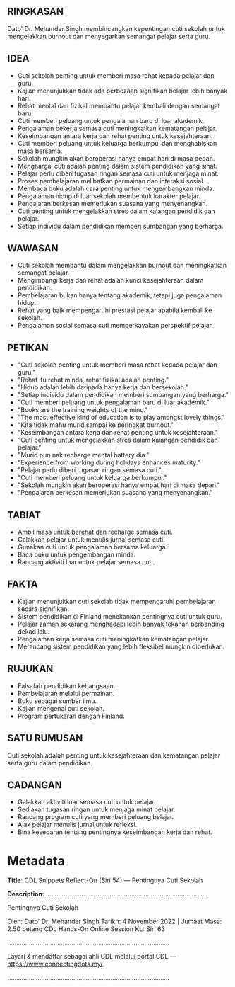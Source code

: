 ## RINGKASAN
Dato' Dr. Mehander Singh membincangkan kepentingan cuti sekolah untuk mengelakkan burnout dan menyegarkan semangat pelajar serta guru.

## IDEA
- Cuti sekolah penting untuk memberi masa rehat kepada pelajar dan guru.
- Kajian menunjukkan tidak ada perbezaan signifikan belajar lebih banyak hari.
- Rehat mental dan fizikal membantu pelajar kembali dengan semangat baru.
- Cuti memberi peluang untuk pengalaman baru di luar akademik.
- Pengalaman bekerja semasa cuti meningkatkan kematangan pelajar.
- Keseimbangan antara kerja dan rehat penting untuk kesejahteraan.
- Cuti memberi peluang untuk keluarga berkumpul dan menghabiskan masa bersama.
- Sekolah mungkin akan beroperasi hanya empat hari di masa depan.
- Menghargai cuti adalah penting dalam sistem pendidikan yang sihat.
- Pelajar perlu diberi tugasan ringan semasa cuti untuk menjaga minat.
- Proses pembelajaran melibatkan permainan dan interaksi sosial.
- Membaca buku adalah cara penting untuk mengembangkan minda.
- Pengalaman hidup di luar sekolah membentuk karakter pelajar.
- Pengajaran berkesan memerlukan suasana yang menyenangkan.
- Cuti penting untuk mengelakkan stres dalam kalangan pendidik dan pelajar.
- Setiap individu dalam pendidikan memberi sumbangan yang berharga.

## WAWASAN
- Cuti sekolah membantu dalam mengelakkan burnout dan meningkatkan semangat pelajar.
- Mengimbangi kerja dan rehat adalah kunci kesejahteraan dalam pendidikan.
- Pembelajaran bukan hanya tentang akademik, tetapi juga pengalaman hidup.
- Rehat yang baik mempengaruhi prestasi pelajar apabila kembali ke sekolah.
- Pengalaman sosial semasa cuti memperkayakan perspektif pelajar.
  
## PETIKAN
- "Cuti sekolah penting untuk memberi masa rehat kepada pelajar dan guru."
- "Rehat itu rehat minda, rehat fizikal adalah penting."
- "Hidup adalah lebih daripada hanya kerja dan bersekolah."
- "Setiap individu dalam pendidikan memberi sumbangan yang berharga."
- "Cuti memberi peluang untuk pengalaman baru di luar akademik."
- "Books are the training weights of the mind."
- "The most effective kind of education is to play amongst lovely things."
- "Kita tidak mahu murid sampai ke peringkat burnout."
- "Keseimbangan antara kerja dan rehat penting untuk kesejahteraan."
- "Cuti penting untuk mengelakkan stres dalam kalangan pendidik dan pelajar."
- "Murid pun nak recharge mental battery dia."
- "Experience from working during holidays enhances maturity."
- "Pelajar perlu diberi tugasan ringan semasa cuti."
- "Cuti memberi peluang untuk keluarga berkumpul."
- "Sekolah mungkin akan beroperasi hanya empat hari di masa depan."
- "Pengajaran berkesan memerlukan suasana yang menyenangkan."

## TABIAT
- Ambil masa untuk berehat dan recharge semasa cuti.
- Galakkan pelajar untuk menulis jurnal semasa cuti.
- Gunakan cuti untuk pengalaman bersama keluarga.
- Baca buku untuk pengembangan minda.
- Rancang aktiviti luar untuk pelajar semasa cuti.
  
## FAKTA
- Kajian menunjukkan cuti sekolah tidak mempengaruhi pembelajaran secara signifikan.
- Sistem pendidikan di Finland menekankan pentingnya cuti untuk guru.
- Pelajar zaman sekarang menghadapi lebih banyak tekanan berbanding dekad lalu.
- Pengalaman kerja semasa cuti meningkatkan kematangan pelajar.
- Merancang sistem pendidikan yang lebih fleksibel mungkin diperlukan.

## RUJUKAN
- Falsafah pendidikan kebangsaan.
- Pembelajaran melalui permainan.
- Buku sebagai sumber ilmu.
- Kajian mengenai cuti sekolah.
- Program pertukaran dengan Finland.

## SATU RUMUSAN
Cuti sekolah adalah penting untuk kesejahteraan dan kematangan pelajar serta guru dalam pendidikan.

## CADANGAN
- Galakkan aktiviti luar semasa cuti untuk pelajar.
- Sediakan tugasan ringan untuk menjaga minat pelajar.
- Rancang program cuti yang memberi peluang belajar.
- Ajak pelajar menulis jurnal untuk refleksi.
- Bina kesedaran tentang pentingnya keseimbangan kerja dan rehat.

# Metadata
**Title**: CDL Snippets Reflect-On (Siri 54) — Pentingnya Cuti Sekolah

**Description**: ...........................................................................................

Pentingnya Cuti Sekolah

Oleh: Dato' Dr. Mehander Singh
Tarikh: 4 November 2022   |   Jumaat
Masa: 2.50 petang
CDL Hands-On Online Session KL: Siri 63

...........................................................................................

Layari & mendaftar sebagai ahli CDL melalui portal CDL — https://www.connectingdots.my/

...........................................................................................